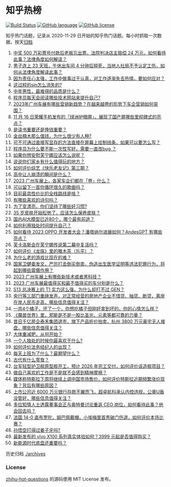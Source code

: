 # 知乎热榜
[![Build Status](https://github.com/ToWeLong/zhihu-hot-questions/workflows/CI/badge.svg)](https://github.com/ToWeLong/zhihu-hot-questions/actions)
[![GitHub language](https://img.shields.io/badge/language-golang-orange.svg)](https://golang.org/)
[![GitHub license](https://img.shields.io/github/license/ToWeLong/zhihu-hot-questions)](https://github.com/ToWeLong/zhihu-hot-questions/blob/main/LICENSE)

知乎热门话题，记录从 2020-11-29 日开始的知乎热门话题。每小时抓取一次数据，按天[归档](./archives)

<!-- BEGIN -->

1. [中奖 500 万彩票号付款后老板忘出票，法院判决店主赔偿 24 万元，如何看待此事？法律角度如何解读？](https://www.zhihu.com/question/630761664)
1. [男子连上 23 天班，午休出车间 4 分钟后猝死，当地人社局不予认定工伤，如何从法律角度解读此事？](https://www.zhihu.com/question/630546886)
1. [因为责任心太强，工作中做事过于认真，对工作逐渐失去热情，要如何应对？](https://www.zhihu.com/question/630020723)
1. [这过程的sin怎么消失的?](https://www.zhihu.com/question/629343955)
1. [中年男性，最难得的品质是什么？](https://www.zhihu.com/question/630375970)
1. [程序员每天会阅读哪些技术网站来提升自己?](https://www.zhihu.com/question/629894384)
1. [2023年广州车展有哪些营销新趋势？在越来越卷的形势下车企营销如何突围？](https://www.zhihu.com/question/630786195)
1. [11 月 16 日荣耀手机发布的「绿洲护眼屏」，展现了国产屏哪些里程碑式的亮点？](https://www.zhihu.com/question/630417157)
1. [是读书重要还是挣钱重要？](https://www.zhihu.com/question/630687961)
1. [金丝楠木那么值钱，为什么很少有人种?](https://www.zhihu.com/question/531322979)
1. [可不可通过直接写显存的方法直接在屏幕上绘制线条，如果可以要怎么写？](https://www.zhihu.com/question/270384131)
1. [程序员为什么要不能一次性写好，需要一直改bug ？](https://www.zhihu.com/question/629534956)
1. [如果你想安慰芙宁娜应该怎么说呢？](https://www.zhihu.com/question/630275613)
1. [说说你们家乡有什么值得玩的地方？](https://www.zhihu.com/question/626504562)
1. [如何评价综艺《快乐老友记》第三期？](https://www.zhihu.com/question/630661787)
1. [高中让人崩溃的瞬间是什么？](https://www.zhihu.com/question/487981566)
1. [2023 广州车展上，各家车企们都在「卷」什么？](https://www.zhihu.com/question/629587510)
1. [可以留下一首你循环很久的歌曲吗？](https://www.zhihu.com/question/626212210)
1. [目前最具性价比的全栈路线是啥？](https://www.zhihu.com/question/594662421)
1. [有哪些喜欢的诗句吗？](https://www.zhihu.com/question/630792431)
1. [为了变漂亮，你们坚持了哪些好习惯?](https://www.zhihu.com/question/626596925)
1. [35 岁皮肤开始松弛了，应该怎么保养皮肤？](https://www.zhihu.com/question/619050894)
1. [国内AI大模型已近80个，哪个最有前途？](https://www.zhihu.com/question/608763410)
1. [如何利用独处时间提升自己？](https://www.zhihu.com/question/630382761)
1. [如何看待 2023 OPPO 开发者大会？潘塔纳尔进展如何？AndesGPT 有哪些亮点？](https://www.zhihu.com/question/630308031)
1. [芙卡洛斯会在芙宁娜传说第二幕中复活吗？](https://www.zhihu.com/question/629624287)
1. [如何评价《龙珠》里的雅木茶（乐平）？](https://www.zhihu.com/question/36820641)
1. [为什么老的游戏比现在的难？](https://www.zhihu.com/question/435892199)
1. [国家卫健委发文，严厉打击倒买倒卖、伪造出生医学证明等违法犯罪行为，将起到哪些震慑作用？](https://www.zhihu.com/question/630536903)
1. [2023 广州车展上有哪些新技术或者黑科技？](https://www.zhihu.com/question/629587389)
1. [2023 广州车展最值得买和最不值得买的车分别是什么？](https://www.zhihu.com/question/629587608)
1. [S13 总决赛上的 T1 实力这么强，为什么却打不过 GEN？](https://www.zhihu.com/question/629949756)
1. [央行等三部门重磅发声，对正常经营的房地产企业不惜贷、抽贷、断贷，离岸在岸人民币走高，哪些信息值得关注？](https://www.zhihu.com/question/630571546)
1. [一共4个橘子，坏了一个，你想吃橘子但刚好拿到坏的，你的心情怎么样？](https://www.zhihu.com/question/628502789)
1. [《魔兽世界》里，邪能是不是一股比圣光、元素等都可靠的力量？](https://www.zhihu.com/question/630095074)
1. [昔日千亿房企泰禾集团退市，旗下产品折价拍卖，杭州 3800 万元豪宅无人接盘，哪些信息值得关注？](https://www.zhihu.com/question/630515383)
1. [大体重减肥，从何开始？](https://www.zhihu.com/question/630059701)
1. [一个人独处的时候你最喜欢干什么?](https://www.zhihu.com/question/623609279)
1. [如何评价法务经纪人的出现？](https://www.zhihu.com/question/630269719)
1. [每天上班为了什么？最期望什么？](https://www.zhihu.com/question/630443741)
1. [古代有什么零食？](https://www.zhihu.com/question/35115325)
1. [台军轻型护卫舰原型舰开工，预计 2026 年完工交付，如何评价该造舰项目？](https://www.zhihu.com/question/630552963)
1. [做自己喜欢的工作是不是就不会感到精神摩擦？](https://www.zhihu.com/question/630274500)
1. [媒体称特斯拉下周将继续上调中国市场售价，如何评价特斯拉近期频繁涨价现象？背后有哪些原因？](https://www.zhihu.com/question/630550841)
1. [上市公司近 6000 万元银行存款不翼而飞，超卓航科承认内控违规，公章U盾没管好，哪些信息值得关注？](https://www.zhihu.com/question/630614361)
1. [多位知情人士透露董事会正与奥特曼讨论重返 CEO 岗位，如何看待此事？他会回去吗？](https://www.zhihu.com/question/630811199)
1. [法国 14-0 直布罗陀，姆巴佩戴帽，小埃梅里首秀破门伤退，如何评价本场比赛？](https://www.zhihu.com/question/630810304)
1. [孙悟空打得过姜子牙吗?](https://www.zhihu.com/question/629491016)
1. [最新发布的 vivo X100 系列真实体验如何？3999 元起是否值得购买？](https://www.zhihu.com/question/630534739)
1. [新能源时代底盘还重要吗？](https://www.zhihu.com/question/545064908)

<!-- END -->

历史归档 [./archives](./archives)


### License
[zhihu-hot-questions](https://github.com/towelong/zhihu-hot-questions) 的源码使用 MIT License 发布。